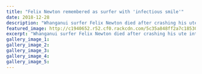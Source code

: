 ```yaml
---
title: "Felix Newton remembered as surfer with 'infectious smile'"
date: 2018-12-28
description: "Whanganui surfer Felix Newton died after crashing his ute into Whanganui River in the early hours of Christmas Day 2018..."
featured_image: http://c1940652.r52.cf0.rackcdn.com/5c35a848ff2a7c185300040f/Felix-Newton-chron-28-dec.jpg
excerpt: "Whanganui surfer Felix Newton died after crashing his ute into Whanganui River in the early hours of Christmas Day 2018."
gallery_image_1: 
gallery_image_2: 
gallery_image_3: 
gallery_image_4: 
gallery_image_5: 
---
```

